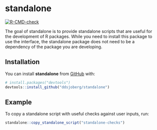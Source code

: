 
# standalone

<!-- badges: start -->
[![R-CMD-check](https://github.com/ddsjoberg/standalone/actions/workflows/R-CMD-check.yaml/badge.svg)](https://github.com/ddsjoberg/standalone/actions/workflows/R-CMD-check.yaml)
<!-- badges: end -->

The goal of standalone is to provide standalone scripts that are useful for the
development of R packages. While you need to install this package to use the
interface, the standalone package does not need to be a dependency of the 
package you are developing.

## Installation

You can install **standalone** from [GitHub](https://github.com/) with:

``` r
# install.packages("devtools")
devtools::install_github("ddsjoberg/standalone")
```

## Example

To copy a standalone script with useful checks against user inputs, run:

``` r
standalone::copy_standalone_script("standalone-checks")
```

